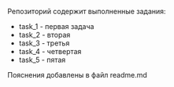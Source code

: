 Репозиторий содержит выполненные задания:

 - task_1 - первая задача
 - task_2 - вторая
 - task_3 - третья
 - task_4 - четвертая
 - task_5 - пятая

Пояснения добавлены в файл readme.md

